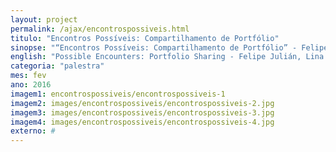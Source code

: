 ```yaml
---
layout: project
permalink: /ajax/encontrospossiveis.html
titulo: "Encontros Possíveis: Compartilhamento de Portfólio"
sinopse: "“Encontros Possíveis: Compartilhamento de Portfólio” - Felipe Julián, Lina Lopes, Julio de Paula, Cynthia Domênico e Fernando Timba discutem temas acerca da instalação Silêncio."
english: "Possible Encounters: Portfolio Sharing - Felipe Julián, Lina Lopes, Julio de Paula, Cynthia Domênico and Fernando Timba discuss themes about the installation Silêncio."
categoria: "palestra"
mes: fev
ano: 2016
imagem1: encontrospossiveis/encontrospossiveis-1
imagem2: images/encontrospossiveis/encontrospossiveis-2.jpg
imagem3: images/encontrospossiveis/encontrospossiveis-3.jpg
imagem4: images/encontrospossiveis/encontrospossiveis-4.jpg
externo: #
---
```

